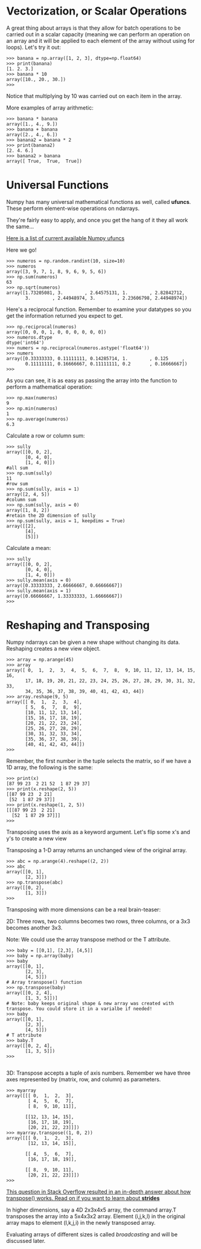
# Vectorization, or Scalar Operations

A great thing about arrays is that they allow for batch operations to be carried out in a scalar capacity (meaning we can perform an operation on an array and it will be applied to each element of the array without using for loops). Let's try it out:

```
>>> banana = np.array([1, 2, 3], dtype=np.float64)
>>> print(banana)
[1. 2. 3.]
>>> banana * 10
array([10., 20., 30.])
>>> 
```
Notice that multiplying by 10 was carried out on each item in the array. 

More examples of array arithmetic: 

```
>>> banana * banana
array([1., 4., 9.])
>>> banana + banana
array([2., 4., 6.])
>>> banana2 = banana * 2
>>> print(banana2)
[2. 4. 6.]
>>> banana2 > banana
array([ True,  True,  True])
```

# Universal Functions

Numpy has many universal mathematical functions as well, called **ufuncs**. These perform element-wise operations on ndarrays. 

They're fairly easy to apply, and once you get the hang of it they all work the same...

[Here is a list of current available Numpy ufuncs](https://numpy.org/doc/stable/reference/ufuncs.html#available-ufuncs)

Here we go!

```
>>> numeros = np.random.randint(10, size=10)
>>> numeros
array([3, 9, 7, 1, 8, 9, 6, 9, 5, 6])
>>> np.sum(numeros)
63
>>> np.sqrt(numeros)
array([1.73205081, 3.        , 2.64575131, 1.        , 2.82842712,
       3.        , 2.44948974, 3.        , 2.23606798, 2.44948974])
```

Here's a reciprocal function. Remember to examine your datatypes so you get the information returned you expect to get. 

```
>>> np.reciprocal(numeros)
array([0, 0, 0, 1, 0, 0, 0, 0, 0, 0])
>>> numeros.dtype
dtype('int64')
>>> numers = np.reciprocal(numeros.astype('float64'))
>>> numers
array([0.33333333, 0.11111111, 0.14285714, 1.        , 0.125     ,
       0.11111111, 0.16666667, 0.11111111, 0.2       , 0.16666667])
>>> 
```
As you can see, it is as easy as passing the array into the function to perform a mathematical operation:

```
>>> np.max(numeros)
9
>>> np.min(numeros)
1
>>> np.average(numeros)
6.3
```

Calculate a row or column sum:

```
>>> sully
array([[0, 0, 2],
       [0, 4, 0],
       [1, 4, 0]])
#all sum
>>> np.sum(sully)
11
#row sum
>>> np.sum(sully, axis = 1)
array([2, 4, 5])
#column sum
>>> np.sum(sully, axis = 0)
array([1, 8, 2])
#retain the 2D dimension of sully
>>> np.sum(sully, axis = 1, keepdims = True)
array([[2],
       [4],
       [5]])
```

Calculate a mean: 

```
>>> sully
array([[0, 0, 2],
       [0, 4, 0],
       [1, 4, 0]])
>>> sully.mean(axis = 0)
array([0.33333333, 2.66666667, 0.66666667])
>>> sully.mean(axis = 1)
array([0.66666667, 1.33333333, 1.66666667])
>>> 
```

# Reshaping and Transposing

Numpy ndarrays can be given a new shape without changing its data. Reshaping creates a new view object. 

```
>>> array = np.arange(45)
>>> array
array([ 0,  1,  2,  3,  4,  5,  6,  7,  8,  9, 10, 11, 12, 13, 14, 15, 16,
       17, 18, 19, 20, 21, 22, 23, 24, 25, 26, 27, 28, 29, 30, 31, 32, 33,
       34, 35, 36, 37, 38, 39, 40, 41, 42, 43, 44])
>>> array.reshape(9, 5)
array([[ 0,  1,  2,  3,  4],
       [ 5,  6,  7,  8,  9],
       [10, 11, 12, 13, 14],
       [15, 16, 17, 18, 19],
       [20, 21, 22, 23, 24],
       [25, 26, 27, 28, 29],
       [30, 31, 32, 33, 34],
       [35, 36, 37, 38, 39],
       [40, 41, 42, 43, 44]])
>>> 
```

Remember, the first number in the tuple selects the matrix, so if we have a 1D array, the following is the same: 

```
>>> print(x)
[87 99 23  2 21 52  1 87 29 37]
>>> print(x.reshape(2, 5))
[[87 99 23  2 21]
 [52  1 87 29 37]]
>>> print(x.reshape(1, 2, 5))
[[[87 99 23  2 21]
  [52  1 87 29 37]]]
>>> 
```

Transposing uses the axis as a keyword argument. Let's flip some x's and y's to create a new view

Transposing a 1-D array returns an unchanged view of the original array.

```
>>> abc = np.arange(4).reshape((2, 2))
>>> abc
array([[0, 1],
       [2, 3]])
>>> np.transpose(abc)
array([[0, 2],
       [1, 3]])
>>> 
```
Transposing with more dimensions can be a real brain-teaser: 

2D: Three rows, two columns becomes two rows, three columns, or a 3x3 becomes another 3x3.

Note: We could use the array transpose method or the T attribute.

```
>>> baby = [[0,1], [2,3], [4,5]]
>>> baby = np.array(baby)
>>> baby
array([[0, 1],
       [2, 3],
       [4, 5]])
# Array transpose() function
>>> np.transpose(baby)
array([[0, 2, 4],
       [1, 3, 5]])]
# Note: baby keeps original shape & new array was created with transpose. You could store it in a varialbe if needed!
>>> baby
array([[0, 1],
       [2, 3],
       [4, 5]])
# T attribute
>>> baby.T
array([[0, 2, 4],
       [1, 3, 5]])
>>> 
       
```
3D: Transpose accepts a tuple of axis numbers. Remember we have three axes represented by (matrix, row, and column) as parameters. 

```
>>> myarray
array([[[ 0,  1,  2,  3],
        [ 4,  5,  6,  7],
        [ 8,  9, 10, 11]],

       [[12, 13, 14, 15],
        [16, 17, 18, 19],
        [20, 21, 22, 23]]])
>>> myarray.transpose((1, 0, 2))
array([[[ 0,  1,  2,  3],
        [12, 13, 14, 15]],

       [[ 4,  5,  6,  7],
        [16, 17, 18, 19]],

       [[ 8,  9, 10, 11],
        [20, 21, 22, 23]]])
>>> 
```
[This question in Stack Overflow resulted in an in-depth answer about how transpose() works. Read on if you want to learn about **strides**](https://stackoverflow.com/questions/32034237/how-does-numpys-transpose-method-permute-the-axes-of-an-array)

In higher dimensions, say a 4D 2x3x4x5 array, the command array.T transposes the array into a 5x4x3x2 array. Element (i,j,k,l) in the original array maps to element (l,k,j,i) in the newly transposed array.







Evaluating arrays of different sizes is called *broadcasting* and will be discussed later. 


